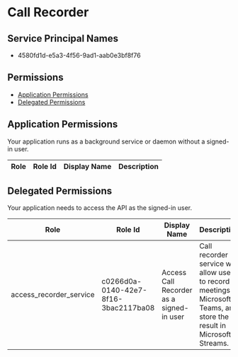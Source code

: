 # Call Recorder
## Service Principal Names
- 4580fd1d-e5a3-4f56-9ad1-aab0e3bf8f76

 ## Permissions
- [Application Permissions](#application-permissions)
- [Delegated Permissions](#delegated-permissions)

## Application Permissions
Your application runs as a background service or daemon without a signed-in user.

| Role | Role Id | Display Name | Description |
|---|---|---|---|

## Delegated Permissions
Your application needs to access the API as the signed-in user. 

| Role | Role Id | Display Name | Description |
|---|---|---|---|
| access_recorder_service | c0266d0a-0140-42e7-8f16-3bac2117ba08 | Access Call Recorder as a signed-in user | Call recorder service will allow users to record meetings in Microsoft Teams, and store the result in Microsoft Streams. |

